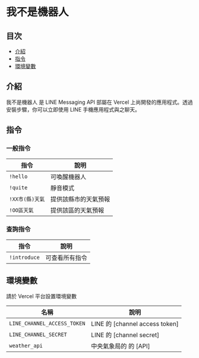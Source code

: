 # 我不是機器人
## 目次
- [介紹](#介紹)
- [指令](#指令)
- [環境變數](#環境變數)
## 介紹

我不是機器人 是 LINE Messaging API 部屬在 Vercel 上尚開發的應用程式。透過安裝步驟，你可以立即使用 LINE 手機應用程式與之聊天。

## 指令
### 一般指令
指令 | 說明
--- | ---
`!hello` | 可喚醒機器人
`!quite` | 靜音模式
`!XX市(縣)天氣` |提供該縣市的天氣預報
`!OO區天氣` | 提供該區的天氣預報

### 查詢指令
指令 | 說明
--- | ---
`!introduce` | 可查看所有指令

## 環境變數
請於 Vercel 平台設置環境變數

名稱 | 說明
--- | ---
`LINE_CHANNEL_ACCESS_TOKEN` | LINE 的 [channel access token]
`LINE_CHANNEL_SECRET` | LINE 的 [channel secret]
`weather_api` | 中央氣象局的 的 [API]

